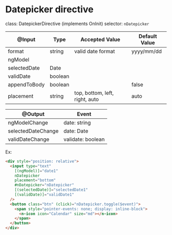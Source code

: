 # Datepicker directive

class: DatepickerDirective (implements OnInit)
selector: `nDatepicker`

| @Input       | Type                       | Accepted Value                 | Default Value |
| ---------    | -------------------------- | ------------------------------ | ------------- |
| format       | string                     | valid date format              | yyyy/mm/dd    |
| ngModel      |                            |                                |               |
| selectedDate | Date                       |                                |               |
| validDate    | boolean                    |                                |               |
| appendToBody | boolean                    |                                | false         |
| placement    | string                     | top, bottom, left, right, auto | auto          |

| @Output            | Event             |
| ------------------ | ----------------- |
| ngModelChange      | date: string      |
| selectedDateChange | date: Date        |
| validDateChange    | validate: boolean |



Ex:
```html
<div style="position: relative">
  <input type="text"
    [(ngModel)]="date1"
    nDatepicker
    placement="bottom"
    #nDatepicker="nDatepicker"
    [(selectedDate)]="selectedDate1"
    [(validDate)]="validDate1"
  />
  <button class="btn" (click)="nDatepicker.toggle($event)">
    <span style="pointer-events: none; display: inline-block">
      <n-icon icon="Calendar" size="md"></n-icon>
    </span>
  </button>
</div>
```

